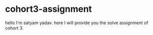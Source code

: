# cohort3-assignment

hello 
I'm satyam yadav. here I will provide you the solve assignment of cohort 3.
